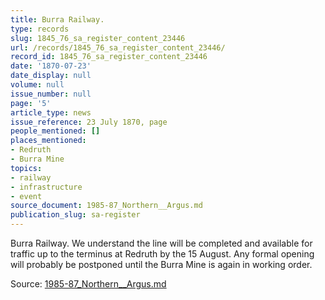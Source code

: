 ```yaml
---
title: Burra Railway.
type: records
slug: 1845_76_sa_register_content_23446
url: /records/1845_76_sa_register_content_23446/
record_id: 1845_76_sa_register_content_23446
date: '1870-07-23'
date_display: null
volume: null
issue_number: null
page: '5'
article_type: news
issue_reference: 23 July 1870, page
people_mentioned: []
places_mentioned:
- Redruth
- Burra Mine
topics:
- railway
- infrastructure
- event
source_document: 1985-87_Northern__Argus.md
publication_slug: sa-register
---
```


Burra Railway.  We understand the line will be completed and available for traffic up to the terminus at Redruth by the 15 August.  Any formal opening will probably be postponed until the Burra Mine is again in working order.

Source: [1985-87_Northern__Argus.md](/downloads/markdown/1985-87_Northern__Argus.md)
